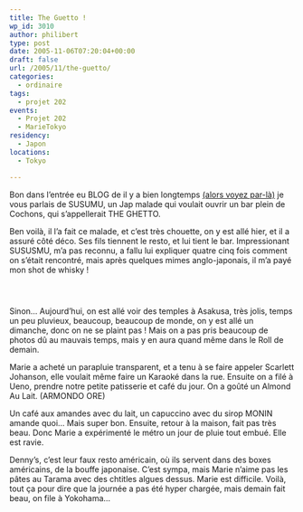 ```yaml
---
title: The Guetto !
wp_id: 3010
author: philibert
type: post
date: 2005-11-06T07:20:04+00:00
draft: false
url: /2005/11/the-guetto/
categories:
  - ordinaire
tags:
  - projet 202
events:
  - Projet 202
  - MarieTokyo
residency:
  - Japon
locations:
  - Tokyo

---
```

Bon dans l&rsquo;entrée eu BLOG de il y a bien longtemps [(alors voyez par-là)][1] je vous parlais de SUSUMU, un Jap malade qui voulait ouvrir un bar plein de Cochons, qui s&rsquo;appellerait THE GHETTO. 

Ben voilà, il l&rsquo;a fait ce malade, et c&rsquo;est très chouette, on y est allé hier, et il a assuré côté déco. Ses fils tiennent le resto, et lui tient le bar. Impressionant SUSUSMU, m&rsquo;a pas reconnu, a fallu lui expliquer quatre cinq fois comment on s&rsquo;était rencontré, mais après quelques mimes anglo-japonais, il m&rsquo;a payé mon shot de whisky !

<div class="gallery-container">
  <div class="gallery">
    <figure class="image-frame landscape"> <img src="{{< aws >}}/uploads/2012/09/370682866105.jpeg" alt="" /> </figure> <figure class="image-frame landscape"> <img src="{{< aws >}}/uploads/2012/09/370682903651.jpeg" alt="" /> </figure> <figure class="image-frame landscape"> <img src="{{< aws >}}/uploads/2012/09/370682921640.jpeg" alt="" /> </figure>
  </div>
</div>

Sinon&#8230; Aujourd&rsquo;hui, on est allé voir des temples à Asakusa, très jolis, temps un peu pluvieux, beaucoup, beaucoup de monde, on y est allé un dimanche, donc on ne se plaint pas ! Mais on a pas pris beaucoup de photos dû au mauvais temps, mais y en aura quand même dans le Roll de demain. 

Marie a acheté un parapluie transparent, et a tenu à se faire appeler Scarlett Johanson, elle voulait même faire un Karaoké dans la rue. Ensuite on a filé à Ueno, prendre notre petite patisserie et café du jour. On a goûté un Almond Au Lait. (ARMONDO ORE)
  
Un café aux amandes avec du lait, un capuccino avec du sirop MONIN amande quoi&#8230; Mais super bon. Ensuite, retour à la maison, fait pas très beau. Donc Marie a expérimenté le métro un jour de pluie tout embué. Elle est ravie.

Denny&rsquo;s, c&rsquo;est leur faux resto américain, où ils servent dans des boxes américains, de la bouffe japonaise. C&rsquo;est sympa, mais Marie n&rsquo;aime pas les pâtes au Tarama avec des chtitles algues dessus. Marie est difficile. Voilà, tout ça pour dire que la journée a pas été hyper chargée, mais demain fait beau, on file à Yokohama&#8230;

 [1]: https://benmerde.loc/2005/09/experience-sociale/ "Expérience Sociale"